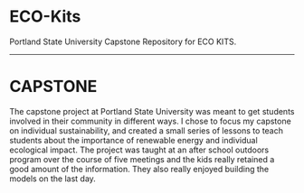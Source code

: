 # ECO-Kits
Portland State University Capstone Repository for ECO KITS.

-------

# CAPSTONE

The capstone project at Portland State University was meant to get students involved in their community in different ways. I chose to focus my capstone on individual sustainability, and created a small series of lessons to teach students about the importance of renewable energy and individual ecological impact. The project was taught at an after school outdoors program over the course of five meetings and the kids really retained a good amount of the information. They also really enjoyed building the models on the last day.
